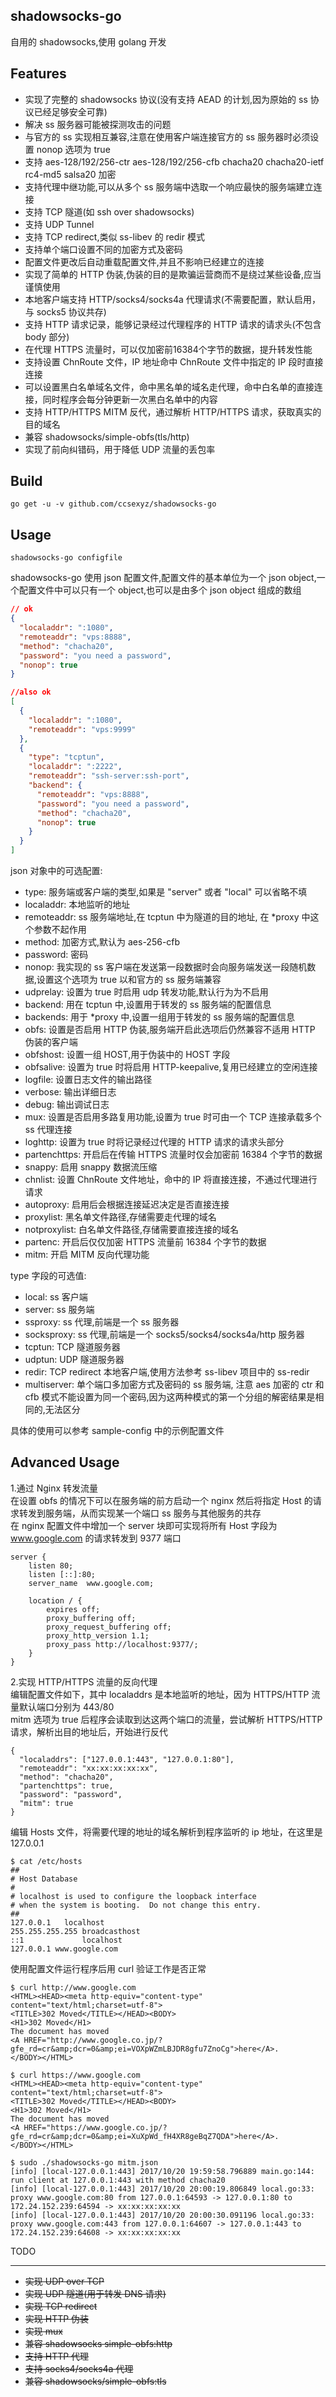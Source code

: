 shadowsocks-go
--------------
自用的 shadowsocks,使用 golang 开发

Features
--------

* 实现了完整的 shadowsocks 协议(没有支持 AEAD 的计划,因为原始的 ss 协议已经足够安全可靠)  
* 解决 ss 服务器可能被探测攻击的问题  
* 与官方的 ss 实现相互兼容,注意在使用客户端连接官方的 ss 服务器时必须设置 nonop 选项为 true  
* 支持 aes-128/192/256-ctr aes-128/192/256-cfb chacha20 chacha20-ietf rc4-md5 salsa20 加密  
* 支持代理中继功能,可以从多个 ss 服务端中选取一个响应最快的服务端建立连接  
* 支持 TCP 隧道(如 ssh over shadowsocks)  
* 支持 UDP Tunnel
* 支持 TCP redirect,类似 ss-libev 的 redir 模式  
* 支持单个端口设置不同的加密方式及密码  
* 配置文件更改后自动重载配置文件,并且不影响已经建立的连接  
* 实现了简单的 HTTP 伪装,伪装的目的是欺骗运营商而不是绕过某些设备,应当谨慎使用    
* 本地客户端支持 HTTP/socks4/socks4a 代理请求(不需要配置，默认启用，与 socks5 协议共存)  
* 支持 HTTP 请求记录，能够记录经过代理程序的 HTTP 请求的请求头(不包含 body 部分)  
* 在代理 HTTPS 流量时，可以仅加密前16384个字节的数据，提升转发性能  
* 支持设置 ChnRoute 文件，IP 地址命中 ChnRoute 文件中指定的 IP 段时直接连接  
* 可以设置黑白名单域名文件，命中黑名单的域名走代理，命中白名单的直接连接，同时程序会每分钟更新一次黑白名单中的内容
* 支持 HTTP/HTTPS MITM 反代，通过解析 HTTP/HTTPS 请求，获取真实的目的域名
* 兼容 shadowsocks/simple-obfs(tls/http)  
* 实现了前向纠错码，用于降低 UDP 流量的丢包率  

Build
-----
```
go get -u -v github.com/ccsexyz/shadowsocks-go  
```

Usage
-----
```
shadowsocks-go configfile
```

shadowsocks-go 使用 json 配置文件,配置文件的基本单位为一个 json object,一个配置文件中可以只有一个 object,也可以是由多个 json object 组成的数组
```json
// ok
{
  "localaddr": ":1080",
  "remoteaddr": "vps:8888",
  "method": "chacha20",
  "password": "you need a password",
  "nonop": true
}
```
```json
//also ok
[
  {
    "localaddr": ":1080",
    "remoteaddr": "vps:9999"
  },
  {
    "type": "tcptun",
    "localaddr": ":2222",
    "remoteaddr": "ssh-server:ssh-port",
    "backend": {
      "remoteaddr": "vps:8888",
      "password": "you need a password",
      "method": "chacha20",
      "nonop": true
    }
  }
]
```

json 对象中的可选配置:
* type: 服务端或客户端的类型,如果是 "server" 或者 "local" 可以省略不填  
* localaddr: 本地监听的地址  
* remoteaddr: ss 服务端地址,在 tcptun 中为隧道的目的地址, 在 *proxy 中这个参数不起作用  
* method: 加密方式,默认为 aes-256-cfb     
* password: 密码  
* nonop: 我实现的 ss 客户端在发送第一段数据时会向服务端发送一段随机数据,设置这个选项为 true 以和官方的 ss 服务端兼容   
* udprelay: 设置为 true 时启用 udp 转发功能,默认行为为不启用  
* backend: 用在 tcptun 中,设置用于转发的 ss 服务端的配置信息  
* backends: 用于 *proxy 中,设置一组用于转发的 ss 服务端的配置信息  
* obfs: 设置是否启用 HTTP 伪装,服务端开启此选项后仍然兼容不适用 HTTP 伪装的客户端    
* obfshost: 设置一组 HOST,用于伪装中的 HOST 字段  
* obfsalive: 设置为 true 时将启用 HTTP-keepalive,复用已经建立的空闲连接  
* logfile: 设置日志文件的输出路径  
* verbose: 输出详细日志  
* debug: 输出调试日志  
* mux: 设置是否启用多路复用功能,设置为 true 时可由一个 TCP 连接承载多个 ss 代理连接  
* loghttp: 设置为 true 时将记录经过代理的 HTTP 请求的请求头部分  
* partenchttps: 开启后在传输 HTTPS 流量时仅会加密前 16384 个字节的数据  
* snappy: 启用 snappy 数据流压缩   
* chnlist: 设置 ChnRoute 文件地址，命中的 IP 将直接连接，不通过代理进行请求    
* autoproxy: 启用后会根据连接延迟决定是否直接连接  
* proxylist: 黑名单文件路径,存储需要走代理的域名  
* notproxylist: 白名单文件路径,存储需要直接连接的域名  
* partenc: 开启后仅仅加密 HTTPS 流量前 16384 个字节的数据
* mitm: 开启 MITM 反向代理功能

type 字段的可选值:  
* local: ss 客户端
* server: ss 服务端  
* ssproxy: ss 代理,前端是一个 ss 服务器  
* socksproxy: ss 代理,前端是一个 socks5/socks4/socks4a/http 服务器  
* tcptun: TCP 隧道服务器   
* udptun: UDP 隧道服务器    
* redir: TCP redirect 本地客户端,使用方法参考 ss-libev 项目中的 ss-redir  
* multiserver: 单个端口多加密方式及密码的 ss 服务端, 注意 aes 加密的 ctr 和 cfb 模式不能设置为同一个密码,因为这两种模式的第一个分组的解密结果是相同的,无法区分  

具体的使用可以参考 sample-config 中的示例配置文件  

Advanced Usage
--------------

1.通过 Nginx 转发流量  
在设置 obfs 的情况下可以在服务端的前方启动一个 nginx 然后将指定 Host 的请求转发到服务端，从而实现某一个端口 ss 服务与其他服务的共存  
在 nginx 配置文件中增加一个 server 块即可实现将所有 Host 字段为 www.google.com 的请求转发到 9377 端口       
```
server {
	listen 80;
	listen [::]:80;
	server_name  www.google.com;

	location / {
		expires off;
		proxy_buffering off;
		proxy_request_buffering off;
		proxy_http_version 1.1;
		proxy_pass http://localhost:9377/;
	}
}

```

2.实现 HTTP/HTTPS 流量的反向代理  
编辑配置文件如下，其中 localaddrs 是本地监听的地址，因为 HTTPS/HTTP 流量默认端口分别为 443/80  
mitm 选项为 true 后程序会读取到达这两个端口的流量，尝试解析 HTTPS/HTTP 请求，解析出目的地址后，开始进行反代  
```
{
  "localaddrs": ["127.0.0.1:443", "127.0.0.1:80"],
  "remoteaddr": "xx:xx:xx:xx:xx",
  "method": "chacha20",
  "partenchttps": true,
  "password": "password",
  "mitm": true
}
```
编辑 Hosts 文件，将需要代理的地址的域名解析到程序监听的 ip 地址，在这里是 127.0.0.1  
```
$ cat /etc/hosts
##
# Host Database
#
# localhost is used to configure the loopback interface
# when the system is booting.  Do not change this entry.
##
127.0.0.1	localhost
255.255.255.255	broadcasthost
::1             localhost
127.0.0.1 www.google.com
```
使用配置文件运行程序后用 curl 验证工作是否正常   
```
$ curl http://www.google.com
<HTML><HEAD><meta http-equiv="content-type" content="text/html;charset=utf-8">
<TITLE>302 Moved</TITLE></HEAD><BODY>
<H1>302 Moved</H1>
The document has moved
<A HREF="http://www.google.co.jp/?gfe_rd=cr&amp;dcr=0&amp;ei=VOXpWZmLBJDR8gfu7ZnoCg">here</A>.
</BODY></HTML>

$ curl https://www.google.com
<HTML><HEAD><meta http-equiv="content-type" content="text/html;charset=utf-8">
<TITLE>302 Moved</TITLE></HEAD><BODY>
<H1>302 Moved</H1>
The document has moved
<A HREF="https://www.google.co.jp/?gfe_rd=cr&amp;dcr=0&amp;ei=XuXpWd_fH4XR8geBqZ7QDA">here</A>.
</BODY></HTML>

$ sudo ./shadowsocks-go mitm.json
[info] [local-127.0.0.1:443] 2017/10/20 19:59:58.796889 main.go:144: run client at 127.0.0.1:443 with method chacha20
[info] [local-127.0.0.1:443] 2017/10/20 20:00:19.806849 local.go:33: proxy www.google.com:80 from 127.0.0.1:64593 -> 127.0.0.1:80 to 172.24.152.239:64594 -> xx:xx:xx:xx:xx
[info] [local-127.0.0.1:443] 2017/10/20 20:00:30.091196 local.go:33: proxy www.google.com:443 from 127.0.0.1:64607 -> 127.0.0.1:443 to 172.24.152.239:64608 -> xx:xx:xx:xx:xx
```

TODO  
____  

* ~~实现 UDP over TCP~~  
* ~~实现 UDP 隧道(用于转发 DNS 请求)~~  
* ~~实现 TCP redirect~~  
* ~~实现 HTTP 伪装~~  
* ~~实现 mux~~  
* ~~兼容 shadowsocks simple-obfs:http~~
* ~~支持 HTTP 代理~~  
* ~~支持 socks4/socks4a 代理~~
* ~~兼容 shadowsocks/simple-obfs:tls~~

